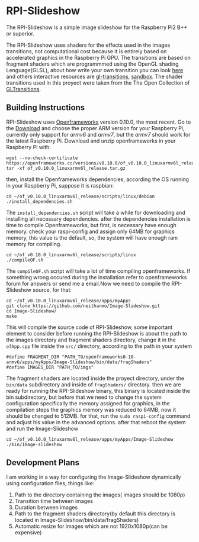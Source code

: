 # RPI-Slideshow
The RPI-Slideshow is a simple image slideshow for the Raspberry Pi2 B++ or superior. 

The RPI-Slideshow uses shaders for the effects used in the images transitions, not computational cost because it is entirely based on accelerated graphics in the Raspberry Pi GPU. The transitions are based on fragment shaders which are programmmed using the OpenGL shading Lenguage(GLSL), about how write your own transition you can look [here](https://thebookofshaders.com/) and others interactive resources are [gl-transitions](https://gl-transitions.com/), [sandbox](http://glslsandbox.com/).
 The shader transitions used in this proyect were taken from the The Open Collection of [GLTransitions](https://gl-transitions.com/gallery).
 
 ## Building Instructions
 RPI-Slideshow uses [Openframeworks](https://openframeworks.cc/) version 0.10.0, the most recent. Go to the [Download](https://openframeworks.cc/download/) and choose the proper ARM version for your Raspberry Pi, currently only support for *armv6* and *armv7*, but the *armv7* should work for the latest Raspberry Pi. Download and unzip openframeworks in your  Raspberry Pi  with:
 ```
wget --no-check-certificate https://openframeworks.cc/versions/v0.10.0/of_v0.10.0_linuxarmv6l_release.tar.gz
tar -xf of_v0.10.0_linuxarmv6l_release.tar.gz
```
then, install the Openframeworks dependencies, according the OS running in your Raspberry Pi, suppose it is raspbian:
```
cd ~/of_v0.10.0_linuxarmv6l_release/scripts/linux/debian
./install_dependencies.sh   
```
The `install_dependencies.sh` script will take a while for downloading and installing all necessary dependencies.
after the dependencies installation is time to  compile Openframeworks, but first, is necessary have enough memory. check your raspi-config and assign only 64MB for graphics memory, this value is the default, so, the system will have enough ram memory for compiling.
```
cd ~/of_v0.10.0_linuxarmv6l_release/scripts/linux
./compileOF.sh   
```
The `compileOF.sh` script will take a lot of time compiling openframeworks.
If something wrong occured during the installation refer to openframeworks forum for answers or send me a email.Now we need to compile the RPI-Slideshow source, for that:
```
cd ~/of_v0.10.0_linuxarmv6l_release/apps/myApps
git clone https://github.com/neithanmo/Image-Slideshow.git
cd Image-Slideshow/
make 
```
This will compile the source code of RPI-Slideshow, some important element to consider before running the RPI-Slideshow is about the path to the images directory and fragment shaders directory, change it in the `ofApp.cpp` file inside the `src/` directory, according to the path in your system 

```
#define FRAGMENT_DIR "PATH_TO/openframeworks0-10-armv6/apps/myApps/Image-Slideshow/bin/data/fragShaders"
#define IMAGES_DIR "PATH_TO/imgs"
```
The fragment shaders are located inside the proyect directory, under the `bin/data` subdirectory and inside of `fragShaders/` directory. then we are ready for running the RPI-Slideshow binary, this binary is located inside the bin subdirectory, but before that we need to change the system configuration specifically the memory assigned for graphics, in the compilation steps the graphics memory was reduced to 64MB, now it should be changed to 512MB. for that, run the `sudo raspi-config` command and adjust his value in the advanced options. after that reboot the system and run the Image-Slideshow

```
cd ~/of_v0.10.0_linuxarmv6l_release/apps/myApps/Image-Slideshow
./bin/Image-slideshow
```

## Development Plans
I am working in a way for configuring the Image-Slideshow dynamically using configuration files, things like:
1. Path to the directory containing the images( images should be 1080p)
2. Transition time between images
3. Duration between images
4. Path to the fragment shaders directory(by default this directory is located in Image-Slideshow/bin/data/fragShaders)
5. Automatic resize for images which are not 1920x1080p(can be expensive)




